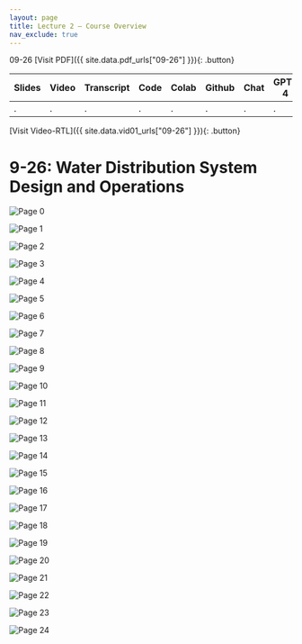 ```yaml
---
layout: page
title: Lecture 2 – Course Overview
nav_exclude: true
---
```

09-26
[Visit PDF]({{ site.data.pdf_urls["09-26"] }}){: .button}

| Slides | Video | Transcript | Code | Colab | Github | Chat | GPT-4 | LLaMA | Galactica |
| ------ | ----- | ---------- | ---- | ----- | ------ | ---- | ----- | ----- | --------- |
| .      | .     | .          | .    | .     | .      | .    | .     | .     | .          |

[Visit Video-RTL]({{ site.data.vid01_urls["09-26"] }}){: .button}

# 9-26: Water Distribution System Design and Operations
![Page 0]( /CivEng112/assets/slides/09-26/09-26_Lecture.pdf-page0.png )

![Page 1]( /CivEng112/assets/slides/09-26/09-26_Lecture.pdf-page1.png )

![Page 2]( /CivEng112/assets/slides/09-26/09-26_Lecture.pdf-page2.png )

![Page 3]( /CivEng112/assets/slides/09-26/09-26_Lecture.pdf-page3.png )

![Page 4]( /CivEng112/assets/slides/09-26/09-26_Lecture.pdf-page4.png )

![Page 5]( /CivEng112/assets/slides/09-26/09-26_Lecture.pdf-page5.png )

![Page 6]( /CivEng112/assets/slides/09-26/09-26_Lecture.pdf-page6.png )

![Page 7]( /CivEng112/assets/slides/09-26/09-26_Lecture.pdf-page7.png )

![Page 8]( /CivEng112/assets/slides/09-26/09-26_Lecture.pdf-page8.png )

![Page 9]( /CivEng112/assets/slides/09-26/09-26_Lecture.pdf-page9.png )

![Page 10]( /CivEng112/assets/slides/09-26/09-26_Lecture.pdf-page10.png )

![Page 11]( /CivEng112/assets/slides/09-26/09-26_Lecture.pdf-page11.png )

![Page 12]( /CivEng112/assets/slides/09-26/09-26_Lecture.pdf-page12.png )

![Page 13]( /CivEng112/assets/slides/09-26/09-26_Lecture.pdf-page13.png )

![Page 14]( /CivEng112/assets/slides/09-26/09-26_Lecture.pdf-page14.png )

![Page 15]( /CivEng112/assets/slides/09-26/09-26_Lecture.pdf-page15.png )

![Page 16]( /CivEng112/assets/slides/09-26/09-26_Lecture.pdf-page16.png )

![Page 17]( /CivEng112/assets/slides/09-26/09-26_Lecture.pdf-page17.png )

![Page 18]( /CivEng112/assets/slides/09-26/09-26_Lecture.pdf-page18.png )

![Page 19]( /CivEng112/assets/slides/09-26/09-26_Lecture.pdf-page19.png )

![Page 20]( /CivEng112/assets/slides/09-26/09-26_Lecture.pdf-page20.png )

![Page 21]( /CivEng112/assets/slides/09-26/09-26_Lecture.pdf-page21.png )

![Page 22]( /CivEng112/assets/slides/09-26/09-26_Lecture.pdf-page22.png )

![Page 23]( /CivEng112/assets/slides/09-26/09-26_Lecture.pdf-page23.png )

![Page 24]( /CivEng112/assets/slides/09-26/09-26_Lecture.pdf-page24.png )


